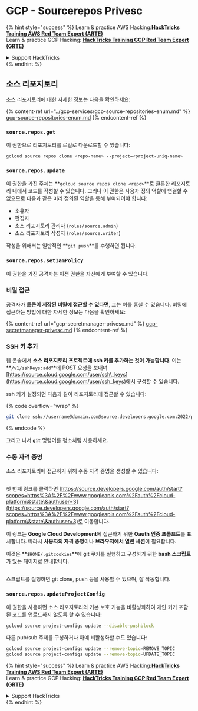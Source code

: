 # GCP - Sourcerepos Privesc

{% hint style="success" %}
Learn & practice AWS Hacking:<img src="../../../.gitbook/assets/image (1) (1) (1).png" alt="" data-size="line">[**HackTricks Training AWS Red Team Expert (ARTE)**](https://training.hacktricks.xyz/courses/arte)<img src="../../../.gitbook/assets/image (1) (1) (1).png" alt="" data-size="line">\
Learn & practice GCP Hacking: <img src="../../../.gitbook/assets/image (2).png" alt="" data-size="line">[**HackTricks Training GCP Red Team Expert (GRTE)**<img src="../../../.gitbook/assets/image (2).png" alt="" data-size="line">](https://training.hacktricks.xyz/courses/grte)

<details>

<summary>Support HackTricks</summary>

* Check the [**subscription plans**](https://github.com/sponsors/carlospolop)!
* **Join the** 💬 [**Discord group**](https://discord.gg/hRep4RUj7f) or the [**telegram group**](https://t.me/peass) or **follow** us on **Twitter** 🐦 [**@hacktricks\_live**](https://twitter.com/hacktricks_live)**.**
* **Share hacking tricks by submitting PRs to the** [**HackTricks**](https://github.com/carlospolop/hacktricks) and [**HackTricks Cloud**](https://github.com/carlospolop/hacktricks-cloud) github repos.

</details>
{% endhint %}

## 소스 리포지토리

소스 리포지토리에 대한 자세한 정보는 다음을 확인하세요:

{% content-ref url="../gcp-services/gcp-source-repositories-enum.md" %}
[gcp-source-repositories-enum.md](../gcp-services/gcp-source-repositories-enum.md)
{% endcontent-ref %}

### `source.repos.get`

이 권한으로 리포지토리를 로컬로 다운로드할 수 있습니다:
```bash
gcloud source repos clone <repo-name> --project=<project-uniq-name>
```
### `source.repos.update`

이 권한을 가진 주체는 **`gcloud source repos clone <repo>`**로 클론한 리포지토리 내에서 코드를 작성할 수 있습니다. 그러나 이 권한은 사용자 정의 역할에 연결할 수 없으므로 다음과 같은 미리 정의된 역할을 통해 부여되어야 합니다:

* 소유자
* 편집자
* 소스 리포지토리 관리자 (`roles/source.admin`)
* 소스 리포지토리 작성자 (`roles/source.writer`)

작성을 위해서는 일반적인 **`git push`**를 수행하면 됩니다.

### `source.repos.setIamPolicy`

이 권한을 가진 공격자는 이전 권한을 자신에게 부여할 수 있습니다.

### 비밀 접근

공격자가 **토큰이 저장된 비밀에 접근할 수 있다면**, 그는 이를 훔칠 수 있습니다. 비밀에 접근하는 방법에 대한 자세한 정보는 다음을 확인하세요:

{% content-ref url="gcp-secretmanager-privesc.md" %}
[gcp-secretmanager-privesc.md](gcp-secretmanager-privesc.md)
{% endcontent-ref %}

### SSH 키 추가

웹 콘솔에서 **소스 리포지토리 프로젝트에 ssh 키를 추가하는 것이 가능합니다**. 이는 **`/v1/sshKeys:add`**에 POST 요청을 보내며 [https://source.cloud.google.com/user/ssh\_keys](https://source.cloud.google.com/user/ssh_keys)에서 구성할 수 있습니다.

ssh 키가 설정되면 다음과 같이 리포지토리에 접근할 수 있습니다:

{% code overflow="wrap" %}
```bash
git clone ssh://username@domain.com@source.developers.google.com:2022/p/<proj-name>/r/<repo-name>
```
{% endcode %}

그리고 나서 **`git`** 명령어를 평소처럼 사용하세요.

### 수동 자격 증명

소스 리포지토리에 접근하기 위해 수동 자격 증명을 생성할 수 있습니다:

<figure><img src="../../../.gitbook/assets/image (324).png" alt=""><figcaption></figcaption></figure>

첫 번째 링크를 클릭하면 [https://source.developers.google.com/auth/start?scopes=https%3A%2F%2Fwww.googleapis.com%2Fauth%2Fcloud-platform\&state\&authuser=3](https://source.developers.google.com/auth/start?scopes=https%3A%2F%2Fwww.googleapis.com%2Fauth%2Fcloud-platform\&state\&authuser=3)로 이동합니다.

이 링크는 **Google Cloud Development**에 접근하기 위한 **Oauth 인증 프롬프트**를 표시합니다. 따라서 **사용자의 자격 증명**이나 **브라우저에서 열린 세션**이 필요합니다.

이것은 **`$HOME/.gitcookies`**에 git 쿠키를 실행하고 구성하기 위한 **bash 스크립트**가 있는 페이지로 안내합니다.

<figure><img src="../../../.gitbook/assets/image (323).png" alt=""><figcaption></figcaption></figure>

스크립트를 실행하면 git clone, push 등을 사용할 수 있으며, 잘 작동합니다.

### `source.repos.updateProjectConfig`

이 권한을 사용하면 소스 리포지토리의 기본 보호 기능을 비활성화하여 개인 키가 포함된 코드를 업로드하지 않도록 할 수 있습니다:
```bash
gcloud source project-configs update --disable-pushblock
```
다른 pub/sub 주제를 구성하거나 아예 비활성화할 수도 있습니다:
```bash
gcloud source project-configs update --remove-topic=REMOVE_TOPIC
gcloud source project-configs update --remove-topic=UPDATE_TOPIC
```
{% hint style="success" %}
Learn & practice AWS Hacking:<img src="../../../.gitbook/assets/image (1) (1) (1).png" alt="" data-size="line">[**HackTricks Training AWS Red Team Expert (ARTE)**](https://training.hacktricks.xyz/courses/arte)<img src="../../../.gitbook/assets/image (1) (1) (1).png" alt="" data-size="line">\
Learn & practice GCP Hacking: <img src="../../../.gitbook/assets/image (2).png" alt="" data-size="line">[**HackTricks Training GCP Red Team Expert (GRTE)**<img src="../../../.gitbook/assets/image (2).png" alt="" data-size="line">](https://training.hacktricks.xyz/courses/grte)

<details>

<summary>Support HackTricks</summary>

* Check the [**subscription plans**](https://github.com/sponsors/carlospolop)!
* **Join the** 💬 [**Discord group**](https://discord.gg/hRep4RUj7f) or the [**telegram group**](https://t.me/peass) or **follow** us on **Twitter** 🐦 [**@hacktricks\_live**](https://twitter.com/hacktricks_live)**.**
* **해킹 트릭을 공유하려면** [**HackTricks**](https://github.com/carlospolop/hacktricks) 및 [**HackTricks Cloud**](https://github.com/carlospolop/hacktricks-cloud) 깃허브 리포지토리에 PR을 제출하세요.

</details>
{% endhint %}
